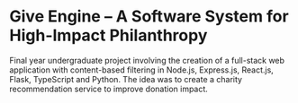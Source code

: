 # Give Engine – A Software System for High-Impact Philanthropy
Final year undergraduate project involving the creation of a full-stack web application with content-based filtering in Node.js, Express.js, React.js, Flask, TypeScript and Python. The idea was to create a charity recommendation service to improve donation impact.
